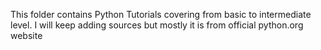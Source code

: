 This folder contains Python Tutorials covering from basic to intermediate level.
I will keep adding sources but mostly it is from official python.org website 
